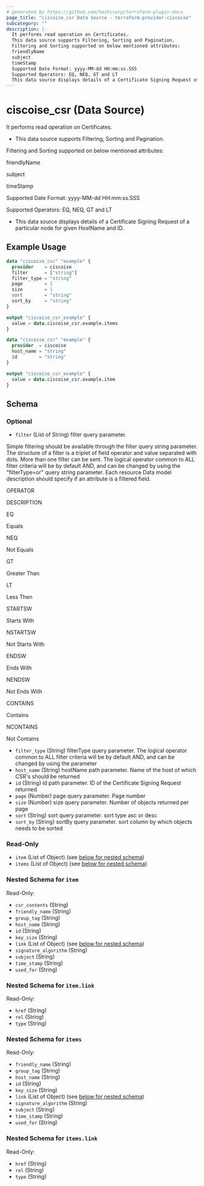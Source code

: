 ```yaml
---
# generated by https://github.com/hashicorp/terraform-plugin-docs
page_title: "ciscoise_csr Data Source - terraform-provider-ciscoise"
subcategory: ""
description: |-
  It performs read operation on Certificates.
  This data source supports Filtering, Sorting and Pagination.
  Filtering and Sorting supported on below mentioned attributes:
  friendlyName
  subject
  timeStamp
  Supported Date Format: yyyy-MM-dd HH:mm:ss.SSS
  Supported Operators: EQ, NEQ, GT and LT
  This data source displays details of a Certificate Signing Request of a particular node for given HostName and ID.
---
```


# ciscoise_csr (Data Source)

It performs read operation on Certificates.

- This data source supports Filtering, Sorting and Pagination.

Filtering and Sorting supported on below mentioned attributes:


friendlyName

subject

timeStamp


Supported Date Format: yyyy-MM-dd HH:mm:ss.SSS

Supported Operators: EQ, NEQ, GT and LT




- This data source displays details of a Certificate Signing Request of a particular node for given HostName and ID.

## Example Usage

```terraform
data "ciscoise_csr" "example" {
  provider    = ciscoise
  filter      = ["string"]
  filter_type = "string"
  page        = 1
  size        = 1
  sort        = "string"
  sort_by     = "string"
}

output "ciscoise_csr_example" {
  value = data.ciscoise_csr.example.items
}

data "ciscoise_csr" "example" {
  provider  = ciscoise
  host_name = "string"
  id        = "string"
}

output "ciscoise_csr_example" {
  value = data.ciscoise_csr.example.item
}
```

<!-- schema generated by tfplugindocs -->
## Schema

### Optional

- `filter` (List of String) filter query parameter. 
 
 
 
Simple filtering
 should be available through the filter query string parameter. The structure of a filter is a triplet of field operator and value separated with dots. More than one filter can be sent. The logical operator common to ALL filter criteria will be by default AND, and can be changed by using the 
"filterType=or"
 query string parameter. Each resource Data model description should specify if an attribute is a filtered field. 
 
 
 
 
 
OPERATOR
 
DESCRIPTION
 
 
 
 
 
EQ
 
Equals
 
 
 
NEQ
 
Not Equals
 
 
 
GT
 
Greater Than
 
 
 
LT
 
Less Then
 
 
 
STARTSW
 
Starts With
 
 
 
NSTARTSW
 
Not Starts With
 
 
 
ENDSW
 
Ends With
 
 
 
NENDSW
 
Not Ends With
 
 
 
CONTAINS
 
Contains
 
 
 
NCONTAINS
 
Not Contains
- `filter_type` (String) filterType query parameter. The logical operator common to ALL filter criteria will be by default AND, and can be changed by using the parameter
- `host_name` (String) hostName path parameter. Name of the host of which CSR's should be returned
- `id` (String) id path parameter. ID of the Certificate Signing Request returned
- `page` (Number) page query parameter. Page number
- `size` (Number) size query parameter. Number of objects returned per page
- `sort` (String) sort query parameter. sort type asc or desc
- `sort_by` (String) sortBy query parameter. sort column by which objects needs to be sorted

### Read-Only

- `item` (List of Object) (see [below for nested schema](#nestedatt--item))
- `items` (List of Object) (see [below for nested schema](#nestedatt--items))

<a id="nestedatt--item"></a>
### Nested Schema for `item`

Read-Only:

- `csr_contents` (String)
- `friendly_name` (String)
- `group_tag` (String)
- `host_name` (String)
- `id` (String)
- `key_size` (String)
- `link` (List of Object) (see [below for nested schema](#nestedobjatt--item--link))
- `signature_algorithm` (String)
- `subject` (String)
- `time_stamp` (String)
- `used_for` (String)

<a id="nestedobjatt--item--link"></a>
### Nested Schema for `item.link`

Read-Only:

- `href` (String)
- `rel` (String)
- `type` (String)



<a id="nestedatt--items"></a>
### Nested Schema for `items`

Read-Only:

- `friendly_name` (String)
- `group_tag` (String)
- `host_name` (String)
- `id` (String)
- `key_size` (String)
- `link` (List of Object) (see [below for nested schema](#nestedobjatt--items--link))
- `signature_algorithm` (String)
- `subject` (String)
- `time_stamp` (String)
- `used_for` (String)

<a id="nestedobjatt--items--link"></a>
### Nested Schema for `items.link`

Read-Only:

- `href` (String)
- `rel` (String)
- `type` (String)


